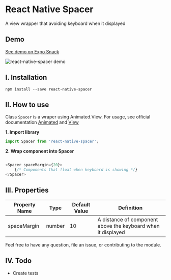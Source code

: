 # React Native Spacer
A view wrapper that avoiding keyboard when it displayed

## Demo

[See demo on Expo Snack](https://snack.expo.io/rk3f3lNZQ)
 
![react-native-spacer demo](https://media.giphy.com/media/1rLwVHQufUoFzxyNeT/giphy.gif "Demo")


## I. Installation 
```ssh
npm install --save react-native-spacer
```

## II. How to use

Class `Spacer` is a wraper using Animated.View. For usage, see official documentation [Animated](https://facebook.github.io/react-native/docs/animated.html) and [View](https://facebook.github.io/react-native/docs/view.html)

__1. Import library__

```javascript
import Spacer from 'react-native-spacer';
```

__2. Wrap component into Spacer__

```javascript

<Spacer spaceMargin={20}>
    {/* Components that float when keyboard is showing */}
</Spacer>
```

## III. Properties

| Property Name | Type     | Default Value | Definition | 
| ------------- | -------- | ------------- |----------- |
| spaceMargin   |  number  | 10            | A distance of component above the keyboard when it displayed |

Feel free to have any question, file an issue, or contributing to the module.

## IV. Todo

- Create tests